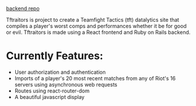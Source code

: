 [backend repo]([https://link-url-here.org](https://github.com/JPaoloMaloles/Tftraitors_backend))

Tftraitors is project to create a Teamfight Tactics (tft) datalytics site that compiles a player's worst comps and performances whether it be for good or evil. 
Tftraitors is made using a React frontend and Ruby on Rails backend.

<h1> Currently Features:</h1>
<ul>
  <li> User authorization and authentication </li>
  <li> Imports of a player's 20 most recent matches from any of Riot's 16 servers using asynchronous web requests </li>
  <li> Routes using react-router-dom </li>
  <li> A beautiful javascript display</li>
</ul>
